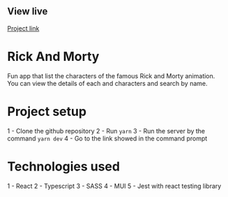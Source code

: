 ## View live
[Project link](rick-and-morty-livid-pi.vercel.app)

# Rick And Morty
Fun app that list the characters of the famous Rick and Morty animation.
You can view the details of each and characters and search by name.

# Project setup
1 - Clone the github repository
2 - Run `yarn`
3 - Run the server by the command `yarn dev`
4 - Go to the link showed in the command prompt

# Technologies used
1 - React
2 - Typescript
3 - SASS
4 - MUI
5 - Jest with react testing library